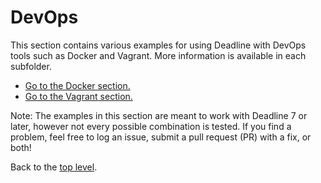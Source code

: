 # DevOps #

This section contains various examples for using Deadline with DevOps tools such as Docker and Vagrant.  More 
information is available in each subfolder.


* [Go to the Docker section.](Docker)
* [Go to the Vagrant section.](Vagrant)


Note:  The examples in this section are meant to work with Deadline 7 or later, however not every possible combination 
is tested.  If you find a problem, feel free to log an issue, submit a pull request (PR) with a fix, or both!


Back to the [top level](https://github.com/ThinkboxSoftware/Deadline).